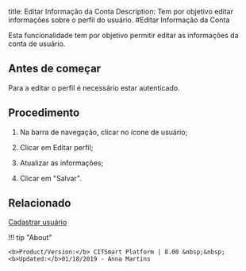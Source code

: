 title: Editar Informação da Conta
Description: Tem por objetivo editar informações sobre o perfil do usuário.
#Editar Informação da Conta

Esta funcionalidade tem por objetivo permitir editar as informações da conta de usuário.

Antes de começar
--------------------

Para a editar o perfil é necessário estar autenticado.

Procedimento
----------------

1. Na barra de navegação, clicar no ícone de usuário;

2. Clicar em Editar perfil;

3. Atualizar as informações;

4. Clicar em "Salvar".


Relacionado
-------

[Cadastrar usuário](/pt-br/citsmart-platform-8/initial-settings/access-settings/user/users.html)


!!! tip "About"

    <b>Product/Version:</b> CITSmart Platform | 8.00 &nbsp;&nbsp;
    <b>Updated:</b>01/18/2019 - Anna Martins
